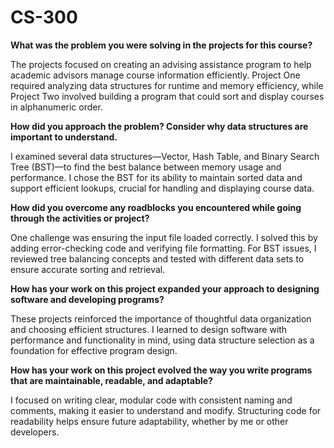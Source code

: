 # CS-300

**What was the problem you were solving in the projects for this course?**

The projects focused on creating an advising assistance program to help academic advisors manage course information efficiently. Project One required analyzing data structures for runtime and memory efficiency, while Project Two involved building a program that could sort and display courses in alphanumeric order.

**How did you approach the problem? Consider why data structures are important to understand.**

I examined several data structures—Vector, Hash Table, and Binary Search Tree (BST)—to find the best balance between memory usage and performance. I chose the BST for its ability to maintain sorted data and support efficient lookups, crucial for handling and displaying course data.

**How did you overcome any roadblocks you encountered while going through the activities or project?**

One challenge was ensuring the input file loaded correctly. I solved this by adding error-checking code and verifying file formatting. For BST issues, I reviewed tree balancing concepts and tested with different data sets to ensure accurate sorting and retrieval.

**How has your work on this project expanded your approach to designing software and developing programs?**

These projects reinforced the importance of thoughtful data organization and choosing efficient structures. I learned to design software with performance and functionality in mind, using data structure selection as a foundation for effective program design.

**How has your work on this project evolved the way you write programs that are maintainable, readable, and adaptable?**

I focused on writing clear, modular code with consistent naming and comments, making it easier to understand and modify. Structuring code for readability helps ensure future adaptability, whether by me or other developers.
